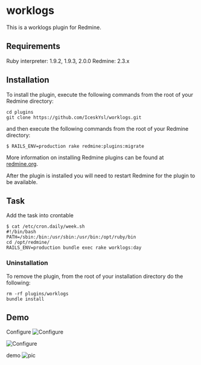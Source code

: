 # worklogs

This is a worklogs plugin for Redmine.

## Requirements

Ruby interpreter: 1.9.2, 1.9.3, 2.0.0
Redmine: 2.3.x

## Installation

To install the plugin, execute the following commands from the root of your Redmine directory:

```
cd plugins
git clone https://github.com/IceskYsl/worklogs.git
```

and then execute the following commands from the root of your Redmine directory:

```
$ RAILS_ENV=production rake redmine:plugins:migrate
```	

More information on installing Redmine plugins can be found at [redmine.org](http://www.redmine.org/wiki/redmine/Plugins.).

After the plugin is installed you will need to restart Redmine for the plugin to be available.

## Task

Add the task into crontable
```
$ cat /etc/cron.daily/week.sh
#!/bin/bash
PATH=/sbin:/bin:/usr/sbin:/usr/bin:/opt/ruby/bin
cd /opt/redmine/
RAILS_ENV=production bundle exec rake worklogs:day
```

### Uninstallation

To remove the plugin, from the root of your installation directory do the following:
```
rm -rf plugins/worklogs
bundle install
```

## Demo
Configure
![Configure](https://f.cloud.github.com/assets/5537/756143/753e6d74-e5eb-11e2-9cd6-64544f6fd876.png)

![Configure](https://f.cloud.github.com/assets/5537/756006/8d375c3a-e5d5-11e2-9377-ad887a58a6db.png)

demo
![pic](https://f.cloud.github.com/assets/5537/719898/31cfb77e-dfa0-11e2-8618-6dd6c6bc31fd.jpg)

